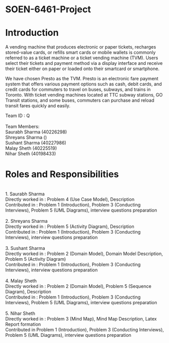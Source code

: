 # SOEN-6461-Project
# Introduction

A vending machine that produces electronic or paper tickets, recharges stored-value cards, or refills smart cards or mobile wallets is commonly referred to as a ticket machine or a ticket vending machine (TVM). Users select their tickets and payment method via a display interface and receive their ticket either on paper or loaded onto their smartcard or smartphone.

We have chosen Presto as the TVM. Presto is an electronic fare payment system that offers various payment options such as cash, debit cards, and credit cards for commuters to travel on buses, subways, and trains in Toronto. With ticket vending machines located at TTC subway stations, GO Transit stations, and some buses, commuters can purchase and reload transit fares quickly and easily.

Team ID : Q
<br>
<br>
Team Members:
<br>
Saurabh Sharma (40226298)<br>
Shreyans Sharma ()<br>
Sushant Sharma (40227986)<br>
Malay Sheth (40225519)<br>
Nihar Sheth (40198433)<br>

# Roles and Responsibilities
<br>
1. Saurabh Sharma<br>
Directly worked in : Problem 4 (Use Case Model), Description<br>
Contributed in : Problem 1 (Introduction), Problem 3 (Conducting Interviews), Problem 5 (UML Diagrams), interview questions preparation<br>
<br>
2. Shreyans Sharma<br>
Directly worked in : Problem 5 (Activity Diagram), Description<br>
Contributed in : Problem 1 (Introduction), Problem 3 (Conducting Interviews), interview questions preparation<br>
<br>
3. Sushant Sharma<br>
Directly worked in : Problem 2 (Domain Model), Domain Model Description, Problem 5 (Activity Diagram)<br>
Contributed in : Problem 1 (Introduction), Problem 3 (Conducting Interviews), interview questions preparation<br>
<br>
4. Malay Sheth<br>
Directly worked in : Problem 2 (Domain Model), Problem 5 (Sequence Diagram), Description<br>
Contributed in : Problem 1 (Introduction), Problem 3 (Conducting Interviews), Problem 5 (UML Diagrams), interview questions preparation<br>
<br>
5. Nihar Sheth<br>
Directly worked in : Problem 3 (Mind Map), Mind Map Description, Latex Report formation <br>
Contributed in Problem 1 (Introduction), Problem 3 (Conducting Interviews), Problem 5 (UML Diagrams), interview questions preparation<br>
